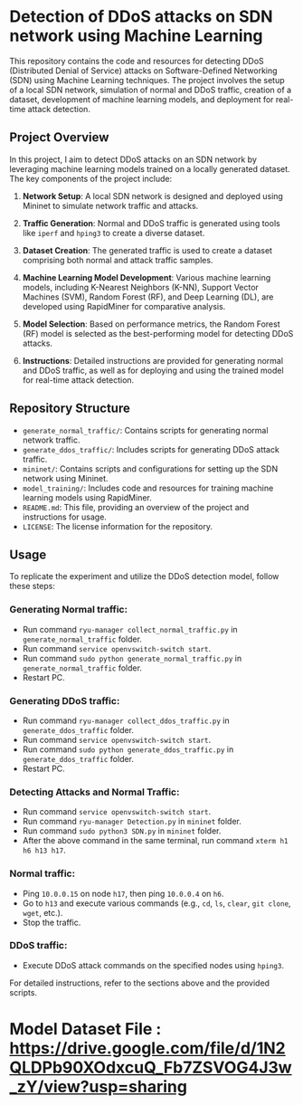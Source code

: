 # Detection of DDoS attacks on SDN network using Machine Learning

This repository contains the code and resources for detecting DDoS (Distributed Denial of Service) attacks on Software-Defined Networking (SDN) using Machine Learning techniques. The project involves the setup of a local SDN network, simulation of normal and DDoS traffic, creation of a dataset, development of machine learning models, and deployment for real-time attack detection.

## Project Overview

In this project, I aim to detect DDoS attacks on an SDN network by leveraging machine learning models trained on a locally generated dataset. The key components of the project include:

1. **Network Setup**: A local SDN network is designed and deployed using Mininet to simulate network traffic and attacks.

2. **Traffic Generation**: Normal and DDoS traffic is generated using tools like `iperf` and `hping3` to create a diverse dataset.

3. **Dataset Creation**: The generated traffic is used to create a dataset comprising both normal and attack traffic samples.

4. **Machine Learning Model Development**: Various machine learning models, including K-Nearest Neighbors (K-NN), Support Vector Machines (SVM), Random Forest (RF), and Deep Learning (DL), are developed using RapidMiner for comparative analysis.

5. **Model Selection**: Based on performance metrics, the Random Forest (RF) model is selected as the best-performing model for detecting DDoS attacks.

6. **Instructions**: Detailed instructions are provided for generating normal and DDoS traffic, as well as for deploying and using the trained model for real-time attack detection.

## Repository Structure

- `generate_normal_traffic/`: Contains scripts for generating normal network traffic.
- `generate_ddos_traffic/`: Includes scripts for generating DDoS attack traffic.
- `mininet/`: Contains scripts and configurations for setting up the SDN network using Mininet.
- `model_training/`: Includes code and resources for training machine learning models using RapidMiner.
- `README.md`: This file, providing an overview of the project and instructions for usage.
- `LICENSE`: The license information for the repository.

## Usage

To replicate the experiment and utilize the DDoS detection model, follow these steps:

### Generating Normal traffic:
- Run command `ryu-manager collect_normal_traffic.py` in `generate_normal_traffic` folder.
- Run command `service openvswitch-switch start`.
- Run command `sudo python generate_normal_traffic.py` in `generate_normal_traffic` folder.
- Restart PC.

### Generating DDoS traffic:
- Run command `ryu-manager collect_ddos_traffic.py` in `generate_ddos_traffic` folder.
- Run command `service openvswitch-switch start`.
- Run command `sudo python generate_ddos_traffic.py` in `generate_ddos_traffic` folder.
- Restart PC.

### Detecting Attacks and Normal Traffic:
- Run command `service openvswitch-switch start`.
- Run command `ryu-manager Detection.py` in `mininet` folder.
- Run command `sudo python3 SDN.py` in `mininet` folder.
- After the above command in the same terminal, run command `xterm h1 h6 h13 h17`.

### Normal traffic:
- Ping `10.0.0.15` on node `h17`, then ping `10.0.0.4` on `h6`.
- Go to `h13` and execute various commands (e.g., `cd`, `ls`, `clear`, `git clone`, `wget`, etc.).
- Stop the traffic.

### DDoS traffic:
- Execute DDoS attack commands on the specified nodes using `hping3`.

For detailed instructions, refer to the sections above and the provided scripts.

# Model Dataset File : https://drive.google.com/file/d/1N2QLDPb90XOdxcuQ_Fb7ZSVOG4J3w_zY/view?usp=sharing 

